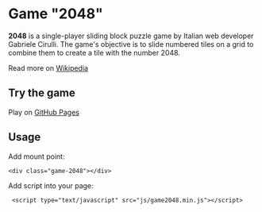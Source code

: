 # Game "2048" 

**2048** is a single-player sliding block puzzle
game by Italian web developer Gabriele Cirulli. The game's
objective is to slide numbered tiles on a grid to combine them
to create a tile with the number 2048.
 
 Read more on [Wikipedia](https://en.wikipedia.org/wiki/2048_(video_game))
 
## Try the game
 
 Play on [GitHub Pages]( https://sergiy-mykhailov.github.io/game-2048/)
  
## Usage
  
Add mount point:
```
<div class="game-2048"></div>
```
  
Add script into your page:
```
 <script type="text/javascript" src="js/game2048.min.js"></script>
``` 
